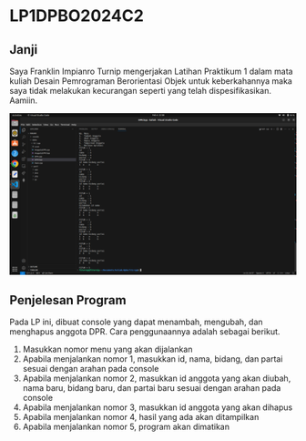 # LP1DPBO2024C2
## Janji
Saya Franklin Impianro Turnip mengerjakan Latihan Praktikum 1 dalam mata kuliah Desain Pemrograman Berorientasi Objek untuk keberkahannya maka saya tidak melakukan kecurangan seperti yang telah dispesifikasikan. Aamiin.

![ALT result](./cpp/result.png)

## Penjelesan Program
Pada LP ini, dibuat console yang dapat menambah, mengubah, dan menghapus anggota DPR. Cara penggunaannya adalah sebagai berikut.
1. Masukkan nomor menu yang akan dijalankan
2. Apabila menjalankan nomor 1, masukkan id, nama, bidang, dan partai sesuai dengan arahan pada console
3. Apabila menjalankan nomor 2, masukkan  id anggota yang akan diubah, nama baru, bidang baru, dan partai baru sesuai dengan arahan pada console
4. Apabila menjalankan nomor 3, masukkan id anggota yang akan dihapus
5. Apabila menjalankan nomor 4, hasil yang ada akan ditampilkan
6. Apabila menjalankan nomor 5, program akan dimatikan
